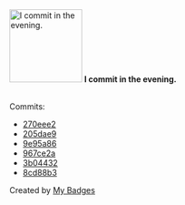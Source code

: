 <img src="https://my-badges.github.io/my-badges/evening-commits.png" alt="I commit in the evening." title="I commit in the evening." width="128">
<strong>I commit in the evening.</strong>
<br><br>

Commits:

- <a href="https://github.com/mmichie/dotfiles/commit/270eee2c57eec71f26104ac4f4ad0ee477606ee4">270eee2</a>
- <a href="https://github.com/mmichie/dotfiles/commit/205dae91f2b862415439ca6e003cbad011c3f17e">205dae9</a>
- <a href="https://github.com/mmichie/dotfiles/commit/9e95a86ce70e7854f6ae986cef3bba17dc391a63">9e95a86</a>
- <a href="https://github.com/mmichie/cardsharp/commit/967ce2a72329f7af7e2789619c31bd6c30573081">967ce2a</a>
- <a href="https://github.com/mmichie/cardsharp/commit/3b044329cc2a5fb1f6992a87a674046520e5f0b0">3b04432</a>
- <a href="https://github.com/mmichie/cardsharp/commit/8cd88b315d94a231c1e12e71cf5971094d696157">8cd88b3</a>


Created by <a href="https://github.com/my-badges/my-badges">My Badges</a>